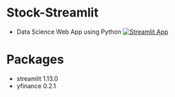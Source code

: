 # Stock-Streamlit
- Data Science Web App using Python 
[![Streamlit App](https://static.streamlit.io/badges/streamlit_badge_black_white.svg)](https://stock-eda.streamlit.app/)

# Packages
- streamlit 1.13.0
- yfinance 0.2.1

